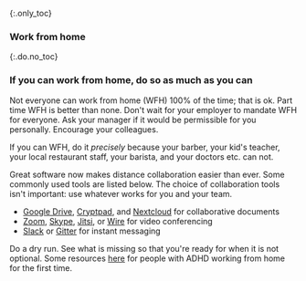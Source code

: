 {:.only_toc}
### Work from home

{:.do.no_toc}
### If you can work from home, do so as much as you can

Not everyone can work from home (WFH) 100% of the time; that is ok. Part time WFH is better than none. Don't wait for your employer to mandate
WFH for everyone. Ask your manager if it would be permissible for you personally. Encourage your colleagues.

If you can WFH, do it *precisely* because your barber, your kid's teacher, your local restaurant staff, your barista, and your doctors etc. can not.

Great software now makes distance collaboration easier than ever. Some commonly used tools are listed below. The choice of collaboration tools isn't important: use whatever works for you and your team.

- [Google Drive](https://www.google.com/drive/), [Cryptpad](https://cryptpad.fr), and [Nextcloud](https://nextcloud.com/signup/) for collaborative documents
- [Zoom](https://zoom.us/), [Skype](https://www.skype.com/en/), [Jitsi](https://meet.jit.si/), or [Wire](https://wire.com/en/products/personal-secure-messenger/) for video conferencing
- [Slack](https://slack.com/) or [Gitter](https://gitter.im/) for instant messaging

Do a dry run. See what is missing so that you're ready for when it is not optional. Some resources [here](https://twitter.com/BadassBowden/status/1235793674174435328) for people with ADHD working from home for the first time.
